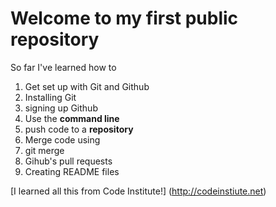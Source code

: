# Welcome to my first public repository

So far I've learned how to
1. Get set up with Git and Github
  1. Installing Git
  2. signing up Github
2. Use the **command line**
3. push code to a **repository**
4. Merge code using
  1. git merge
  2. Gihub's pull requests
5. Creating README files

[I learned all this from Code Institute!] (http://codeinstiute.net)